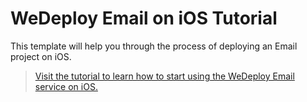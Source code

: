 # WeDeploy Email on iOS Tutorial

This template will help you through the process of deploying an Email project on iOS.

> [Visit the tutorial to learn how to start using the WeDeploy Email service on iOS.](https://wedeploy.com/tutorials/email-ios/)
